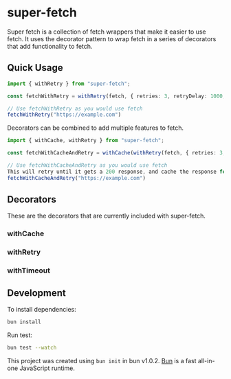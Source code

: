 # super-fetch

Super fetch is a collection of fetch wrappers that make it easier to use fetch. It uses the decorator pattern to wrap fetch in a series of decorators that add functionality to fetch.

## Quick Usage

```ts
import { withRetry } from "super-fetch";

const fetchWithRetry = withRetry(fetch, { retries: 3, retryDelay: 1000, retryOn: [500, 502, 503, 504] });

// Use fetchWithRetry as you would use fetch
fetchWithRetry("https://example.com")
```

Decorators can be combined to add multiple features to fetch.

```ts
import { withCache, withRetry } from "super-fetch";

const fetchWithCacheAndRetry = withCache(withRetry(fetch, { retries: 3, retryOn: [500, 502] }), { ttl: 1000 });

// Use fetchWithCacheAndRetry as you would use fetch
This will retry until it gets a 200 response, and cache the response for future requests.
fetchWithCacheAndRetry("https://example.com")

```

## Decorators

These are the decorators that are currently included with super-fetch.

### withCache

### withRetry

### withTimeout

## Development

To install dependencies:

```bash
bun install
```

Run test:

```bash
bun test --watch
```

This project was created using `bun init` in bun v1.0.2. [Bun](https://bun.sh) is a fast all-in-one JavaScript runtime.
